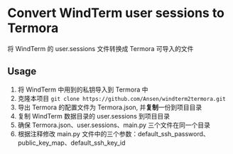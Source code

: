 #  Convert WindTerm user sessions to Termora

将 WindTerm 的 user.sessions 文件转换成 Termora 可导入的文件

## Usage

1. 将 WindTerm 中用到的私钥导入到 Termora 中
2. 克隆本项目 `git clone https://github.com/Ansen/windterm2termora.git`
2. 导出 Termora 的配置文件为 Termora.json, 并**复制**一份到项目目录
3. 复制 WindTerm 数据目录的 user.sessions 到项目目录
4. 确保 Termora.json、user.sessions、main.py 三个文件在同一个目录
5. 根据注释修改 main.py 文件中的三个参数：default_ssh_password、public_key_map、default_ssh_key_id